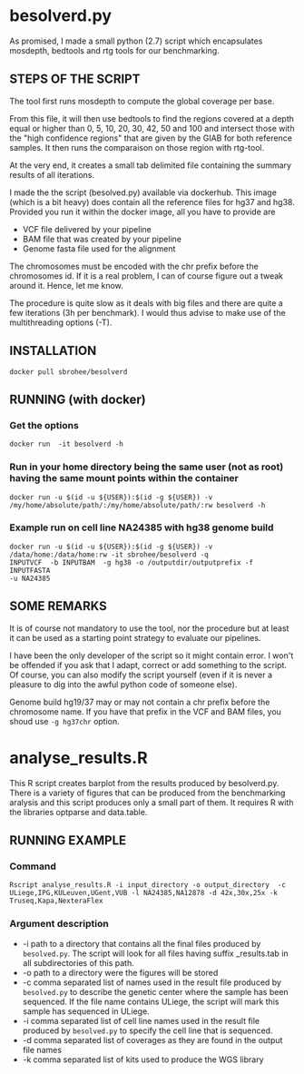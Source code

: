 # besolverd.py

As promised, I made a small python (2.7) script which encapsulates
mosdepth, bedtools and rtg tools for our benchmarking.

## STEPS OF THE SCRIPT

The tool first runs mosdepth to compute the global coverage per base.

From this file, it will then use bedtools to find the regions covered
at a depth equal or higher than 0, 5, 10, 20, 30, 42, 50 and 100 and
intersect those with the "high confidence regions" that are given by the
GIAB for both reference samples. It then runs the comparaison on those
region with rtg-tool.

At the very end, it creates a small tab delimited file containing the
summary results of all iterations.

I made the the script (besolved.py) available via dockerhub. This image
(which is a bit heavy) does contain all the reference files for hg37 and
hg38. Provided you run it within the docker image, all you have to
provide are

- VCF file delivered by your pipeline
- BAM file that was created by your pipeline
- Genome fasta file used for the alignment

The chromosomes must be encoded with the chr prefix before the
chromosomes id. If it is a real problem, I can of course figure out a
tweak around it. Hence, let me know.

The procedure is quite slow as it deals with big files and there are
quite a few iterations (3h per benchmark). I would thus advise to make use of the multithreading options (-T).

## INSTALLATION

```
docker pull sbrohee/besolverd
```

## RUNNING (with docker)

### Get the options

```
docker run  -it besolverd -h
```

### Run in your home directory being the same user (not as root) having the same mount points within the container

```
docker run -u $(id -u ${USER}):$(id -g ${USER}) -v
/my/home/absolute/path/:/my/home/absolute/path/:rw besolverd -h
```

### Example run on cell line NA24385 with hg38 genome build

```
docker run -u $(id -u ${USER}):$(id -g ${USER}) -v
/data/home:/data/home:rw -it sbrohee/besolverd -q
INPUTVCF  -b INPUTBAM  -g hg38 -o /outputdir/outputprefix -f INPUTFASTA
-u NA24385
```

## SOME REMARKS

It is of course not mandatory to use the tool, nor the procedure but at
least it can be used as a starting point strategy to evaluate our pipelines.

I have been the only developer of the script so it might contain error.
I won't be offended if you ask that I adapt, correct or add something to
the script. Of course, you can also modify the script yourself (even if
it is never a pleasure to dig into the awful python code of someone else).

Genome build hg19/37 may or may not contain a chr prefix before the chromosome name. If you have that prefix in the VCF and BAM files, you shoud use `-g hg37chr` option.

# analyse_results.R

This R script creates barplot from the results produced by besolverd.py. There is a variety of figures that can be produced from the benchmarking aralysis and this script produces only a small part of them. It requires R with the libraries optparse and data.table.

## RUNNING EXAMPLE
### Command

```
Rscript analyse_results.R -i input_directory -o output_directory  -c ULiege,IPG,KULeuven,UGent,VUB -l NA24385,NA12878 -d 42x,30x,25x -k Truseq,Kapa,NexteraFlex

```

### Argument description

* -i path to a directory that contains all the final files produced by ```besolved.py```. The script will look for all files having suffix _results.tab in all subdirectories of this path.
* -o path to a directory were the figures will be stored
* -c comma separated list of names used in the result file produced by ```besolved.py``` to describe the genetic center where the sample has been sequenced. If the file name contains ULiege, the script will mark this sample has sequenced in ULiege.
* -i comma separated list of cell line names used in the result file produced by ```besolved.py``` to specify the cell line that is sequenced.
* -d comma separated list of coverages as they are found in the output file names
* -k comma separated list of kits used to produce the WGS library


